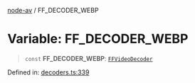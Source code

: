 [node-av](../globals.md) / FF\_DECODER\_WEBP

# Variable: FF\_DECODER\_WEBP

> `const` **FF\_DECODER\_WEBP**: [`FFVideoDecoder`](../type-aliases/FFVideoDecoder.md)

Defined in: [decoders.ts:339](https://github.com/seydx/av/blob/f8631fc881b394300b1479f511d55cf1c370a87f/src/constants/decoders.ts#L339)
